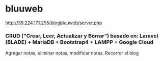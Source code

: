 # bluuweb

http://35.224.171.255/blogbluuweb/server.php

### CRUD ("Crear, Leer, Actualizar y Borrar") basado en: Laravel (BLADE) + MariaDB + Bootstrap4 + LAMPP + Google Cloud

Agregar notas, eliminar notas, modificar notas. Recorrer el blog
